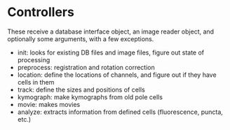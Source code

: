 # Controllers

These receive a database interface object, an image reader object, and optionally some arguments, with a few
exceptions.

  - init: looks for existing DB files and image files, figure out state of processing
  - preprocess: registration and rotation correction
  - location: define the locations of channels, and figure out if they have cells in them
  - track: define the sizes and positions of cells
  - kymograph: make kymographs from old pole cells
  - movie: makes movies
  - analyze: extracts information from defined cells (fluorescence, puncta, etc.)